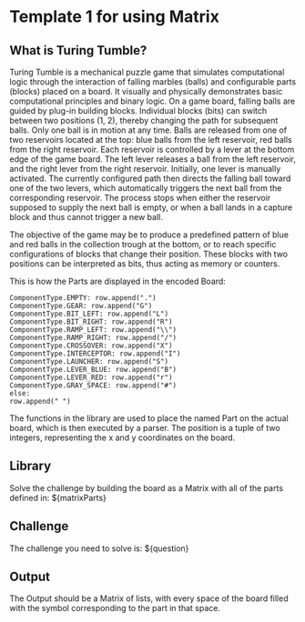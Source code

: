 # Template 1 for using Matrix
## What is Turing Tumble?
Turing Tumble is a mechanical puzzle game that simulates computational logic through the interaction of falling marbles (balls) and configurable parts (blocks) placed on a board. It visually and physically demonstrates basic computational principles and binary logic.
On a game board, falling balls are guided by plug-in building blocks. Individual blocks (bits) can switch between two positions (1, 2), thereby changing the path for subsequent balls. Only one ball is in motion at any time. Balls are released from one of two reservoirs located at the top: blue balls from the left reservoir, red balls from the right reservoir.
Each reservoir is controlled by a lever at the bottom edge of the game board. The left lever releases a ball from the left reservoir, and the right lever from the right reservoir. Initially, one lever is manually activated. The currently configured path then directs the falling ball toward one of the two levers, which automatically triggers the next ball from the corresponding reservoir.
The process stops when either the reservoir supposed to supply the next ball is empty, or when a ball lands in a capture block and thus cannot trigger a new ball.

The objective of the game may be to produce a predefined pattern of blue and red balls in the collection trough at the bottom, or to reach specific configurations of blocks that change their position. These blocks with two positions can be interpreted as bits, thus acting as memory or counters.

This is how the Parts are displayed in the encoded Board:
```{python} 
ComponentType.EMPTY: row.append(".")
ComponentType.GEAR: row.append("G")
ComponentType.BIT_LEFT: row.append("L")
ComponentType.BIT_RIGHT: row.append("R")
ComponentType.RAMP_LEFT: row.append("\\")
ComponentType.RAMP_RIGHT: row.append("/")
ComponentType.CROSSOVER: row.append("X")
ComponentType.INTERCEPTOR: row.append("I")
ComponentType.LAUNCHER: row.append("S")
ComponentType.LEVER_BLUE: row.append("B")
ComponentType.LEVER_RED: row.append("r")
ComponentType.GRAY_SPACE: row.append("#")
else:
row.append(" ")
```

The functions in the library are used to place the named Part on the actual board, which is then executed by a parser. The position is a tuple of two integers, representing the x and y coordinates on the board.

## Library
Solve the challenge by building the board as a Matrix with all of the parts defined in: ${matrixParts}

## Challenge
The challenge you need to solve is: ${question}

## Output
The Output should be a Matrix of lists, with every space of the board filled with the symbol corresponding to the part in that space.